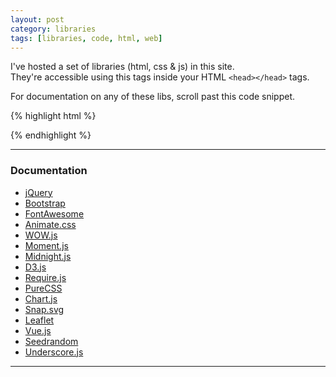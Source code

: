 ```yaml
---
layout: post
category: libraries
tags: [libraries, code, html, web]
---
```


I've hosted a set of libraries (html, css & js) in this site.  
They're accessible using this tags inside your HTML `<head></head>` tags.

For documentation on any of these libs, scroll past this code snippet.

{% highlight html %}
<!-- jQuery -->
<script src="http://goldenphi.github.io/resources/jquery-1.11.1.min.js"></script>
<script src="http://goldenphi.github.io/resources/jquery-2.1.1.min.js"></script>

<!-- Bootstrap -->
<link rel="stylesheet" href="http://goldenphi.github.io/resources/bootstrap/css/bootstrap.min.css">
<link rel="stylesheet" href="http://goldenphi.github.io/resources/bootstrap/css/bootstrap-theme.min.css">
<script src="http://goldenphi.github.io/resources/bootstrap/js/bootstrap.min.js"></script>

<!-- FontAwesome -->
<link rel="stylesheet" href="http://goldenphi.github.io/resources/font-awesome/css/font-awesome.min.css">

<!-- Animate.css -->
<link rel="stylesheet" href="http://goldenphi.github.io/resources/animate.css">

<!-- WOW.js -->
<script src="http://goldenphi.github.io/resources/wow.min.js"></script>
<script>
	new WOW().init();
</script>

<!-- moment.js -->
<script src="http://goldenphi.github.io/resources/moment.js"></script>
<script>
	moment().format();
</script>

<!-- midnight.js -->
<script src="http://goldenphi.github.io/resources/midnight.jquery.min.js"></script>
<script>
	// Start midnight
	$(document).ready(function() {
		// Change this to the correct selector
		$('nav.fixed').midnight();
	});
</script>

<!-- D3.js -->
<script src="http://goldenphi.github.io/resources/d3.min.js" charset="utf-8"></script>

<!-- require.js -->
<!-- Fill data-main="" -->
<script data-main="" src="http://goldenphi.github.io/resources/require/require.min.js"></script>

<!-- pure css -->
<link rel="stylesheet" href="http://goldenphi.github.io/resources/pure/pure-min.css">

<!-- chart.js -->
<script src="http://goldenphi.github.io/resources/chart/Chart.min.js"></script>

<!-- Snap.svg -->
<script src="http://goldenphi.github.io/resources/snap.svg/snap.svg-min.js"></script>

<!-- Leaflet -->
<link rel="stylesheet" href="http://goldenphi.github.io/resources/leaflet/leaflet.css" />
<script src="http://goldenphi.github.io/resources/leaflet/leaflet.min.js"></script>

<!-- Vue.js -->
<script src="http://goldenphi.github.io/resources/vue.min.js"></script>

<!-- Seedrandom -->
<script src="http://goldenphi.github.io/resources/seedrandom.min.js"></script>

<!-- Underscore.js -->
<script src="http://goldenphi.github.io/resources/underscore-min.js"></script>
{% endhighlight %}

---

### Documentation

- [jQuery](http://jquery.com)
- [Bootstrap](http://getbootstrap.com)
- [FontAwesome](http://fortawesome.github.io/Font-Awesome)
- [Animate.css](http://daneden.github.io/animate.css)
- [WOW.js](http://mynameismatthieu.com/WOW/index.html)
- [Moment.js](http://momentjs.com)
- [Midnight.js](http://aerolab.github.io/midnight.js)
- [D3.js](http://d3js.org)
- [Require.js](http://requirejs.org)
- [PureCSS](http://purecss.io)
- [Chart.js](http://www.chartjs.org)
- [Snap.svg](http://snapsvg.io)
- [Leaflet](http://leafletjs.com)
- [Vue.js](http://vuejs.org)
- [Seedrandom](https://github.com/davidbau/seedrandom)
- [Underscore.js](http://underscorejs.org)

---
